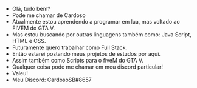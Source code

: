 - Olá, tudo bem?
- Pode me chamar de Cardoso
- Atualmente estou aprendendo a programar em lua, mas voltado ao FIVEM do GTA V.
- Mas estou buscando por outras linguagens também como: Java Script, HTML e CSS.
- Futuramente quero trabalhar como Full Stack.
- Então estarei postando meus projetos de estudos por aqui.
- Assim também como Scripts para o fiveM do GTA V.
- Qualquer coisa pode me chamar em meu discord particular!
- Valeu!
- Meu Discord: CardosoSB#8657
